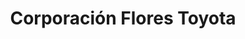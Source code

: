 ---
title: "Corporación Flores Toyota"
url: /tegucigalpa/corporacion-flores-toyota/
shop: Autohaus
---